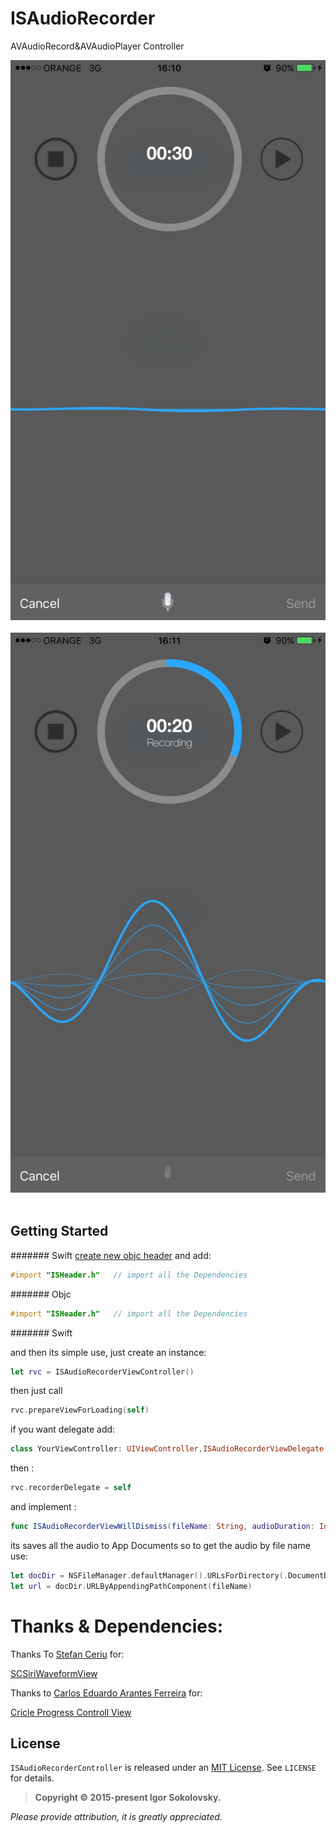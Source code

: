 # ISAudioRecorder
AVAudioRecord&amp;AVAudioPlayer Controller

![Screenshot0][img0] &nbsp;&nbsp; ![Screenshot1][img1] &nbsp;&nbsp; 

## Getting Started

####### Swift 
[create new objc header](https://developer.apple.com/library/ios/documentation/Swift/Conceptual/BuildingCocoaApps/MixandMatch.html) and add:

````objective-c
#import "ISHeader.h"   // import all the Dependencies
````
####### Objc

````objective-c
#import "ISHeader.h"   // import all the Dependencies
````

####### Swift 

and then its simple use, just create an instance:

````Swift
let rvc = ISAudioRecorderViewController()
````

then just call 

````Swift
rvc.prepareViewForLoading(self)
````

if you want delegate add:

````Swift
class YourViewController: UIViewController,ISAudioRecorderViewDelegate
````

then :

````Swift
rvc.recorderDelegate = self
````

and implement :

````Swift
func ISAudioRecorderViewWillDismiss(fileName: String, audioDuration: Int)
````

its saves all the audio to App Documents so to get the audio by file name use:

````Swift
let docDir = NSFileManager.defaultManager().URLsForDirectory(.DocumentDirectory, inDomains: .UserDomainMask)[0] as NSURL
let url = docDir.URLByAppendingPathComponent(fileName)
````

# Thanks & Dependencies:

Thanks To [Stefan Ceriu](https://github.com/stefanceriu) for:

[SCSiriWaveformView](https://github.com/stefanceriu/SCSiriWaveformView)


Thanks to [Carlos Eduardo Arantes Ferreira](https://github.com/carantes) for: 

[Cricle Progress Controll View](https://github.com/carantes/CircularProgressControl)

## License

`ISAudioRecorderController` is released under an [MIT License](http://opensource.org/licenses/MIT). See `LICENSE` for details.

>**Copyright &copy; 2015-present Igor Sokolovsky.**

*Please provide attribution, it is greatly appreciated.*


[img0]:https://raw.githubusercontent.com/MurLuck/ISAudioRecorder/ISAudioRecorder/IMG_0212.jpg
[img1]:https://raw.githubusercontent.com/MurLuck/ISAudioRecorder/ISAudioRecorder/IMG_0215.jpg
